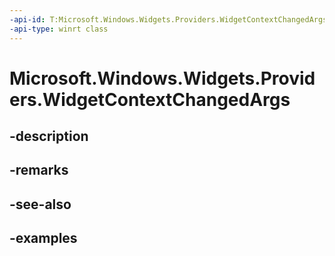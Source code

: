 ```yaml
---
-api-id: T:Microsoft.Windows.Widgets.Providers.WidgetContextChangedArgs
-api-type: winrt class
---
```


# Microsoft.Windows.Widgets.Providers.WidgetContextChangedArgs

<!--
public sealed class WidgetContextChangedArgs
-->


## -description

## -remarks

## -see-also

## -examples


